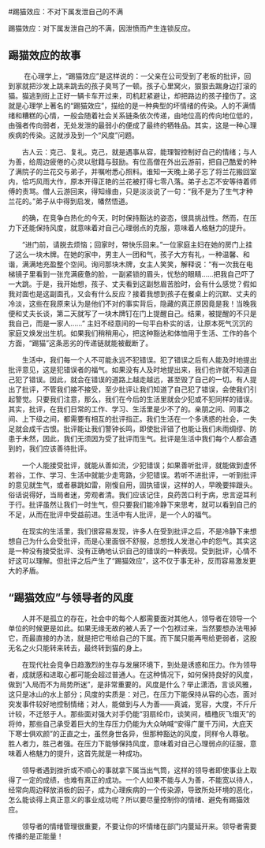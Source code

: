#踢猫效应：不对下属发泄自己的不满

踢猫效应：对下属发泄自己的不满，因泄愤而产生连锁反应。

## 踢猫效应的故事

　　 在心理学上，“踢猫效应”是这样说的：一父亲在公司受到了老板的批评，回到家就把沙发上跳来跳去的孩子臭骂了一顿。孩子心里窝火，狠狠去踹身边打滚的猫。猫逃到街上正好一辆卡车开过来，司机赶紧避让，却把路边的孩子撞伤了。这就是心理学上著名的“踢猫效应”，描绘的是一种典型的坏情绪的传染。人的不满情绪和糟糕的心情，一般会随着社会关系链条依次传递，由地位高的传向地位低的，由强者传向弱者，无处发泄的最弱小的便成了最终的牺牲品。其实，这是一种心理疾病的传染。这就涉及到一个“风度”问题。

　　古人云：克己、复礼。克己，就是遇事从容，能理智控制好自己的情绪；与人为善，给周边疲倦的心灵以慰籍与鼓励。有位高僧在外出云游前，把自己酷爱的种了满院子的兰花交与弟子，并嘱咐悉心照料。谁知一天晚上弟子忘了将兰花搬回室内，恰巧风雨大作，原本开得正艳的兰花被打得七零八落。弟子忐忑不安等待着师傅的责骂。僧人云游回来，得知缘由，只是淡淡说了一句：“我不是为了生气才种兰花的。”弟子从中得到启发，幡然悟道。

　　的确，在竞争白热化的今天，时时保持豁达的姿态，很具挑战性。然而，在压力下还能保持风度，就意味着对自己心理弱点的克服，意味着人格魅力的提升。

　　“进门前，请脱去烦恼；回家时，带快乐回来。”一位家庭主妇在她的房门上挂了这么一块木牌。在她的家中，男主人一团和气，孩子大方有礼，一种温馨、和谐，满满地充盈整个空间。询问那块木牌，女主人笑笑，解释说：“有一次我在电梯镜子里看到一张充满疲惫的脸，一副紧锁的眉头，忧愁的眼睛……把我自己吓了一大跳。于是，我开始想，孩子、丈夫看到这副愁眉苦脸时，会有什么感觉？假如我对面也是这副面孔，又会有什么反应？接着我想到孩子在餐桌上的沉默、丈夫的冷淡，这些在我原来认为是他们不对的事实背后，隐藏的真正原因竟是我！当晚我便和丈夫长谈，第二天就写了一块木牌钉在门上提醒自己。结果，被提醒的不只是我自己，而是一家人……” 主妇不经意间的一句平白朴实的话，让原本死气沉沉的家庭又焕发出生机。如果我们稍稍用心，把这种豁达和体恤用于生活、工作的各个方面，“踢猫”这条恶劣的传递链就能被截断了。

　　生活中，我们每一个人不可能永远不犯错误。犯了错误之后有人能及时地提出批评意见，这是犯错误者的福气。如果没有人及时地提出来，我们也许就不知道自己犯了错误。因此，就会在错误的道路上越走越远，甚至毁了自己的一切。有人提出了批评，不管我们接不接受，至少批评让我们知道了自己犯了错误，会使我们引起警觉。只要我们注意，那么，我们在今后的生活里就会少犯或不犯同样的错误。其实，批评，在我们日常的工作、学习、生活里是少不了的。亲朋之间、同事之间、上下级之间，都需要有相互的批评指正。我们生活在一个多诱惑的社会，一失足就会成千古恨。批评能让我们警钟长鸣，即使批评错了也能让我们未雨绸缪、防患于未然，因此，我们无须因为受了批评而生气。批评是生活中我们每个人都会遇到的，我们应该善待批评。

　　一个人能接受批评，就能从善如流，少犯错误；如果善听批评，就能做到虚怀若谷，工作、学习、生活中就能少走弯路，少犯错误。若听不进批评，一听到批评的意见就生气，或者暴跳如雷，刚愎自用，固执错误，这样的人，早晚要摔跟头。俗话说得好，当局者迷，旁观者清。我们应该记住，良药苦口利于病，忠言逆耳利于行。批评虽然让我们一时生气，但只要我们能冷静下来思考，就可以看到自己的不足，从而在批评中受益前进。生活中有人批评，是一个人的福气。

　　在现实的生活里，我们很容易发现，许多人在受到批评之后，不是冷静下来想想自己为什么会受批评，而是心里面很不舒服，总想找人发泄心中的怨气。其实这是一种没有接受批评、没有正确地认识自己的错误的一种表现。受到批评，心情不好这可以理解。但批评之后产生了“踢猫效应”，这不仅于事无补，反而容易激发更大的矛盾。


## “踢猫效应”与领导者的风度
　　人并不是孤立的存在，社会中的每个人都需要面对其他人，领导者在领导一个单位的时候更是如此。如果无缘无故的被人丢了一个包袱过来，当然要想办法甩掉它，而最直接的办法，就是把它甩给自己的下属。而下属只能再甩给更弱者，这股无名之火只能转来转去，最终转到猫的身上。

　　在现代社会竞争日趋激烈的生存与发展环境下，到处是诱惑和压力。作为领导者，成就感和进取心都可能会超过普通人。在这种情况下，如何保持良好的风度，做到“入局而不为局势所迷”，是非常重要的。风度是什么？举止潇洒，言谈风雅，这只是冰山的水上部分；风度的实质是：对己，在压力下能保持从容的心态，面对突发事件较好地控制情绪；对人，能做到与人为善——真诚，宽容，大度，不斤斤计较，不迁怒于人。那些面对强大对手仍能“羽扇纶巾，谈笑间，樯橹灰飞烟灭”的将帅，那些自己承受着巨大的生存压力仍能为大众呐喊“安得广厦千万间，大庇天下寒士俱欢颜”的正直之士，虽然身世各异，但那种豁达的风度，同样令人尊敬。胜人者力，胜己者强。在压力下能够保持风度，意味着对自己心理弱点的征服，意味着人格魅力的提升，这首先就是一种成功。

　　领导者遇到挫折或不顺心的事就拿下属当出气筒，这样的领导者即使事业上取得了一定的成绩，也难有真正的成功。一个人如果不能与人为善，不能宽以待人，经常向周边释放消极的因子，成为心理疾病的一个传染源，导致所处环境的恶化，怎么能谈得上真正意义的事业成功呢？所以要尽量控制你的情绪、避免有踢猫效应。

　　领导者的情绪管理很重要，不要让你的坏情绪在部门内蔓延开来。领导者需要传播的是正能量！









